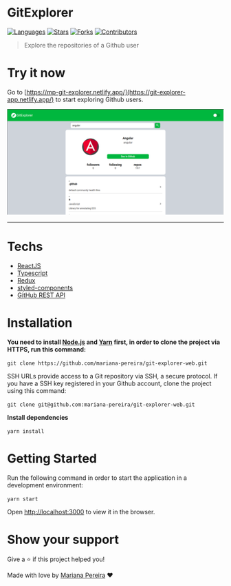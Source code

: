 # GitExplorer


[![Languages](https://img.shields.io/github/languages/count/mariana-pereira/git-explorer-web?color=28a745&style=flat)](#)
[![Stars](https://img.shields.io/github/stars/mariana-pereira/git-explorer-web?color=28a745&style=flat)](https://github.com/mariana-pereira/git-explorer-web/stargazers)
[![Forks](https://img.shields.io/github/forks/mariana-pereira/git-explorer-web?color=28a745&style=flat)](https://github.com/mariana-pereira/git-explorer-web/network/members)
[![Contributors](https://img.shields.io/github/contributors/mariana-pereira/git-explorer-web?color=28a745&style=flat)](https://github.com/mariana-pereira/git-explorer-web/graphs/contributors)

> Explore the repositories of a Github user

# Try it now
Go to [https://mp-git-explorer.netlify.app/](https://git-explorer-app.netlify.app/) to start exploring Github users.

<p align="center">
   <img src=".github/home-light.png" width="700"/>
</p>

---

# Techs


- [ReactJS](https://reactjs.org/)
- [Typescript](https://www.typescriptlang.org/)
- [Redux](https://redux.js.org/)
- [styled-components](https://styled-components.com/)
- [GitHub REST API](https://docs.github.com/en/rest)

# Installation

**You need to install [Node.js](https://nodejs.org/en/download/) and [Yarn](https://yarnpkg.com/) first, in order to clone the project via HTTPS, run this command:**

```git clone https://github.com/mariana-pereira/git-explorer-web.git```

SSH URLs provide access to a Git repository via SSH, a secure protocol. If you have a SSH key registered in your Github account, clone the project using this command:

```git clone git@github.com:mariana-pereira/git-explorer-web.git```

**Install dependencies**

```yarn install```

# Getting Started

Run the following command in order to start the application in a development environment:

```yarn start```

Open [http://localhost:3000](http://localhost:3000) to view it in the browser.

# Show your support

Give a ⭐️ if this project helped you!

Made with love by [Mariana Pereira](https://github.com/mariana-pereira) :heart:
